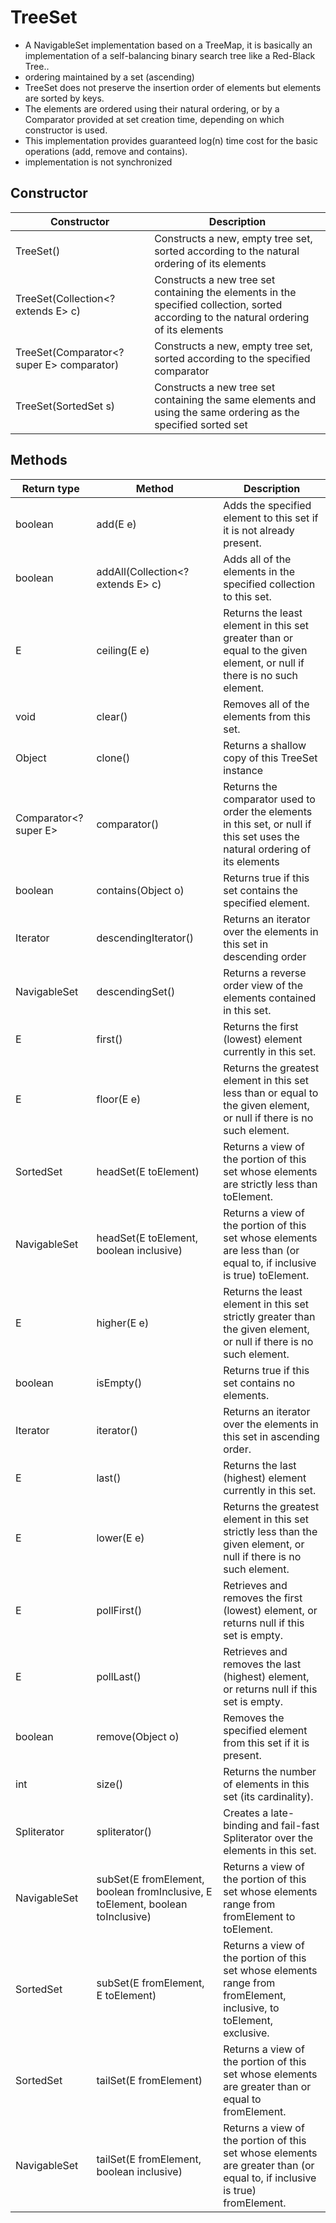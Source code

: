 # TreeSet

* A NavigableSet implementation based on a TreeMap, it is basically an implementation of a self-balancing binary search tree like a Red-Black Tree..
* ordering maintained by a set (ascending)
* TreeSet does not preserve the insertion order of elements but elements are sorted by keys.
* The elements are ordered using their natural ordering, or by a Comparator provided at set creation time, depending on which constructor is used.
* This implementation provides guaranteed log(n) time cost for the basic operations (add, remove and contains).
* implementation is not synchronized

## Constructor
 
|Constructor|Description|
|---------|--------------------------------|
|TreeSet()|Constructs a new, empty tree set, sorted according to the natural ordering of its elements|
|TreeSet(Collection<? extends E> c)|Constructs a new tree set containing the elements in the specified collection, sorted according to the natural ordering of its elements|
|TreeSet(Comparator<? super E> comparator)|Constructs a new, empty tree set, sorted according to the specified comparator|
|TreeSet(SortedSet<E> s)|Constructs a new tree set containing the same elements and using the same ordering as the specified sorted set|

## Methods

|Return type|Method|Description|
|---|---|---|
|boolean	| add(E e) |Adds the specified element to this set if it is not already present.|
|boolean	|addAll(Collection<? extends E> c) |Adds all of the elements in the specified collection to this set.|
|E	|ceiling(E e) |Returns the least element in this set greater than or equal to the given element, or null if there is no such element.|
|void	|clear()|Removes all of the elements from this set.|
|Object	|clone()| Returns a shallow copy of this TreeSet instance|
| Comparator<? super E>	| comparator()|Returns the comparator used to order the elements in this set, or null if this set uses the natural ordering of its elements|
|boolean	| contains(Object o)|Returns true if this set contains the specified element.|
|Iterator<E>	|descendingIterator()|Returns an iterator over the elements in this set in descending order|
|NavigableSet<E>	|descendingSet()|Returns a reverse order view of the elements contained in this set.
|E	|first()|Returns the first (lowest) element currently in this set.|
|E	|floor(E e)|Returns the greatest element in this set less than or equal to the given element, or null if there is no such element.|
|SortedSet<E>	| headSet(E toElement)|Returns a view of the portion of this set whose elements are strictly less than toElement.|
|NavigableSet<E>	|headSet(E toElement, boolean inclusive)|Returns a view of the portion of this set whose elements are less than (or equal to, if inclusive is true) toElement.|
|E	|higher(E e)|Returns the least element in this set strictly greater than the given element, or null if there is no such element.|
|boolean	|isEmpty()|Returns true if this set contains no elements.|
|Iterator<E>	|iterator()|Returns an iterator over the elements in this set in ascending order.|
|E	|last()|Returns the last (highest) element currently in this set.|
|E	|lower(E e)|Returns the greatest element in this set strictly less than the given element, or null if there is no such element.|
|E	|pollFirst()|Retrieves and removes the first (lowest) element, or returns null if this set is empty.|
|E|pollLast()|Retrieves and removes the last (highest) element, or returns null if this set is empty.|
|boolean	|remove(Object o)|Removes the specified element from this set if it is present.|
|int	|size()|Returns the number of elements in this set (its cardinality).|
|Spliterator<E>	|spliterator()|Creates a late-binding and fail-fast Spliterator over the elements in this set.|
|NavigableSet<E>	|subSet(E fromElement, boolean fromInclusive, E toElement, boolean toInclusive)|Returns a view of the portion of this set whose elements range from fromElement to toElement.|
|SortedSet<E>	|subSet(E fromElement, E toElement)|Returns a view of the portion of this set whose elements range from fromElement, inclusive, to toElement, exclusive.|
|SortedSet<E>	| tailSet(E fromElement)|Returns a view of the portion of this set whose elements are greater than or equal to fromElement.|
|NavigableSet<E>	|tailSet(E fromElement, boolean inclusive)|Returns a view of the portion of this set whose elements are greater than (or equal to, if inclusive is true) fromElement.|
